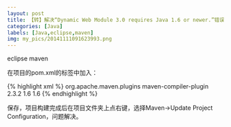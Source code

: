 ```yaml
---
layout: post
title: 【转】解决“Dynamic Web Module 3.0 requires Java 1.6 or newer.”错误
categories: [Java]
labels: [Java,eclipse,maven]
img: my_pics/20141111091623993.png
---
```

eclipse maven
 
在项目的pom.xml的<build></build>标签中加入：

{% highlight xml %}
        <plugins>
            <plugin>
                <groupId>org.apache.maven.plugins</groupId>
                <artifactId>maven-compiler-plugin</artifactId>
                <version>2.3.2</version>
                <configuration>
                    <source>1.6</source>
                    <target>1.6</target>
                </configuration>
            </plugin>
        </plugins>
{% endhighlight %}

保存，项目构建完成后在项目文件夹上点右键，选择Maven->Update Project Configuration，问题解决。
